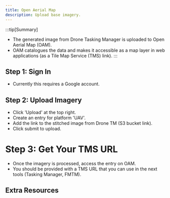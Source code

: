 ```yaml
---
title: Open Aerial Map
description: Upload base imagery.
---
```


:::tip[Summary]
- The generated image from Drone Tasking Manager is uploaded to 
  Open Aerial Map (OAM).
- OAM catalogues the data and makes it accessible as a map layer in
  web applications (as a Tile Map Service (TMS) link).
:::

## Step 1: Sign In

- Currently this requires a Google account.

## Step 2: Upload Imagery

- Click 'Upload' at the top right.
- Create an entry for platform 'UAV'.
- Add the link to the stitched image from Drone TM (S3 bucket link).
- Click submit to upload.

# Step 3: Get Your TMS URL

- Once the imagery is processed, access the entry on OAM.
- You should be provided with a TMS URL that you can use in the next
  tools (Tasking Manager, FMTM).

## Extra Resources
